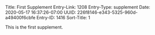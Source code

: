 Title: First Supplement
Entry-Link: 1208
Entry-Type: supplement
Date: 2020-05-17 16:37:26-07:00
UUID: 226f8146-e343-5325-960d-a49400f6cbfe
Entry-ID: 1416
Sort-Title: 1

This is the first supplement.
